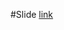 #Slide
[link](https://docs.google.com/presentation/d/1mu6GgOA2UtksT-LssJzeStgAXW9vrNQmb8KNHFkLkAU/edit?usp=sharing)
